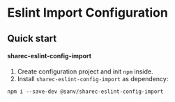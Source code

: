 # Eslint Import Configuration

## Quick start

#### sharec-eslint-config-import
1. Create configuration project and init `npm` inside.
2. Install `sharec-eslint-config-import` as dependency:

```shell
npm i --save-dev @sanv/sharec-eslint-config-import
```

